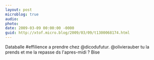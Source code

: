 ```yaml
---
layout: post
microblog: true
audio: 
photo: 
date: 2009-03-09 00:00:00 -0000
guid: http://xtof.micro.blog/2009/03/09/t1300068174.html
---
```

Databalle #effilience a prendre chez @dicodufutur. @olivierauber tu la prends et me la repasse ds l'apres-midi ? Bise
